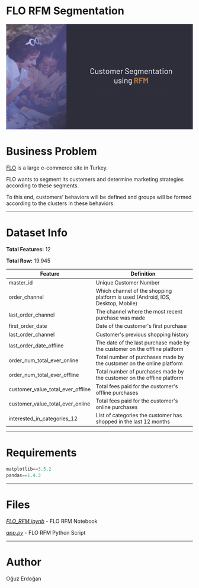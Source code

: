 # FLO RFM Segmentation

![images](/images/projects.png)

# Business Problem

[FLO](https://www.flo.com.tr) is a large e-commerce site in Turkey.

 FLO wants to segment its customers and determine marketing strategies according to these segments.

To this end, customers' behaviors will be defined and groups will be formed according to the clusters in these behaviors.

---

# Dataset Info

**Total Features:** 12

**Total Row:** 19.945

| Feature | Definition |
| --- | --- |
| master_id | Unique Customer Number |
| order_channel | Which channel of the shopping platform is used (Android, IOS, Desktop, Mobile) |
| last_order_channel | The channel where the most recent purchase was made |
| first_order_date | Date of the customer's first purchase |
| last_order_channel | Customer's previous shopping history |
| last_order_date_offline | The date of the last purchase made by the customer on the offline platform |
| order_num_total_ever_online | Total number of purchases made by the customer on the online platform |
| order_num_total_ever_offline | Total number of purchases made by the customer on the offline platform |
| customer_value_total_ever_offline | Total fees paid for the customer's offline purchases |
| customer_value_total_ever_online | Total fees paid for the customer's online purchases |
| interested_in_categories_12 | List of categories the customer has shopped in the last 12 months |

---

# Requirements

```python
matplotlib==3.5.2
pandas==1.4.3
```

---
# Files

[*FLO_RFM.ipynb*](https://github.com/oguzerdo/flo-rfm-segmentation/blob/main/FLO_RFM.ipynb) - FLO RFM Notebook

[*app.py*](https://github.com/oguzerdo/flo-rfm-segmentation/blob/main/app.py) - FLO RFM Python Script

---
# Author 
Oğuz Erdoğan
